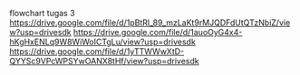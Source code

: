 flowchart tugas 3
https://drive.google.com/file/d/1pBtRl_89_mzLaKt9rMJQDFdUtQTzNbiZ/view?usp=drivesdk
https://drive.google.com/file/d/1auoOyG4x4-hKgHxENLq9W8WiWoICTgLu/view?usp=drivesdk
https://drive.google.com/file/d/1yTTWWwXtD-QYYSc9VPcWPSYwOANX8tHf/view?usp=drivesdk
